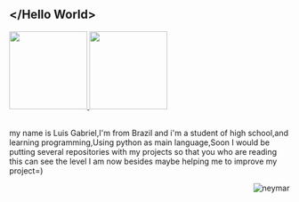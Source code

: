 ## </Hello World>
<div>
  <a href="https://www.linkedin.com/in/luis-gabriel-de-sousa-fontenele-a2a65a215/">
  <img height="140em" src="https://github-readme-stats.vercel.app/api?username=lulusidev&show_icons=true&theme=dracula&include_all_commits=true&count_private=true"/>
  <img height="140em" src="https://github-readme-stats.vercel.app/api/top-langs/?username=lulusidev&layout=compact&langs_count=7&theme=dracula"/></a>
</div>
<br>
<div> 
  <p>my name is Luis Gabriel,I'm from Brazil and i'm a student of high school,and learning programming,Using python as main language,Soon I would be putting several repositories with my projects so that you who are reading this can see the level I am now besides maybe helping me to improve my project=)</p>
</div>

<div>
  <img scr="https://cdn.discordapp.com/attachments/869620858606477324/874426144185778186/d72460fae7ff7ea018d0e2e21de937b3.gif" align="right" alt="neymar">
</div>
